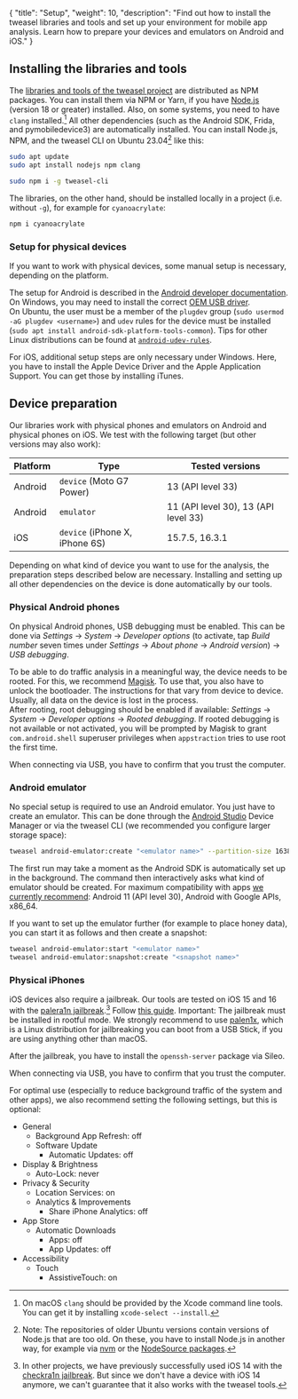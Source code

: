 {
    "title": "Setup",
    "weight": 10,
    "description": "Find out how to install the tweasel libraries and tools and set up your environment for mobile app analysis. Learn how to prepare your devices and emulators on Android and iOS."
}

## Installing the libraries and tools

The [libraries and tools of the tweasel project](/) are distributed as NPM packages. You can install them via NPM or Yarn, if you have [Node.js](https://nodejs.org/) (version 18 or greater) installed. Also, on some systems, you need to have `clang` installed.[^clang-macos] All other dependencies (such as the Android SDK, Frida, and pymobiledevice3) are automatically installed.
You can install Node.js, NPM, and the tweasel CLI on Ubuntu 23.04[^ubuntu-node] like this:

[^clang-macos]: On macOS `clang` should be provided by the Xcode command line tools. You can get it by installing `xcode-select --install`.
[^ubuntu-node]: Note: The repositories of older Ubuntu versions contain versions of Node.js that are too old. On these, you have to install Node.js in another way, for example via [nvm](https://github.com/nvm-sh/nvm) or the [NodeSource packages](https://github.com/nodesource/distributions).

```sh
sudo apt update
sudo apt install nodejs npm clang

sudo npm i -g tweasel-cli
```

The libraries, on the other hand, should be installed locally in a project (i.e. without `-g`), for example for `cyanoacrylate`:

```sh
npm i cyanoacrylate
```

### Setup for physical devices

If you want to work with physical devices, some manual setup is necessary, depending on the platform.

The setup for Android is described in the [Android developer documentation](https://developer.android.com/studio/run/device#setting-up). On Windows, you may need to install the correct [OEM USB driver](https://developer.android.com/studio/run/oem-usb).  
On Ubuntu, the user must be a member of the `plugdev` group (`sudo usermod -aG plugdev <username>`) and `udev` rules for the device must be installed (`sudo apt install android-sdk-platform-tools-common`). Tips for other Linux distributions can be found at [`android-udev-rules`](https://github.com/M0Rf30/android-udev-rules).

For iOS, additional setup steps are only necessary under Windows. Here, you have to install the Apple Device Driver and the Apple Application Support. You can get those by installing iTunes.

## Device preparation

Our libraries work with physical phones and emulators on Android and physical phones on iOS. We test with the following target (but other versions may also work):

| Platform | Type | Tested versions |
| --- | --- | --- |
| Android | `device` (Moto G7 Power) | 13 (API level 33) |
| Android | `emulator` | 11 (API level 30), 13 (API level 33) |
| iOS | `device` (iPhone X, iPhone 6S) | 15.7.5, 16.3.1 |

Depending on what kind of device you want to use for the analysis, the preparation steps described below are necessary. Installing and setting up all other dependencies on the device is done automatically by our tools.

### Physical Android phones

On physical Android phones, USB debugging must be enabled. This can be done via *Settings* -> *System* -> *Developer options* (to activate, tap *Build number* seven times under *Settings* -> *About phone* -> *Android version*) -> *USB debugging*.

To be able to do traffic analysis in a meaningful way, the device needs to be rooted. For this, we recommend [Magisk](https://topjohnwu.github.io/Magisk/). To use that, you also have to unlock the bootloader. The instructions for that vary from device to device. Usually, all data on the device is lost in the process.  
After rooting, root debugging should be enabled if available: *Settings* -> *System* -> *Developer options* -> *Rooted debugging*.
If rooted debugging is not available or not activated, you will be prompted by Magisk to grant `com.android.shell` superuser privileges when `appstraction` tries to use root the first time.

When connecting via USB, you have to confirm that you trust the computer.

### Android emulator

No special setup is required to use an Android emulator. You just have to create an emulator. This can be done through the [Android Studio](https://developer.android.com/studio) Device Manager or via the tweasel CLI (we recommended you configure larger storage space):

```sh
tweasel android-emulator:create "<emulator name>" --partition-size 16384
```

The first run may take a moment as the Android SDK is automatically set up in the background. The command then interactively asks what kind of emulator should be created. For maximum compatibility with apps [we currently recommend](https://github.com/tweaselORG/appstraction/issues/54): Android 11 (API level 30), Android with Google APIs, x86_64.

If you want to set up the emulator further (for example to place honey data), you can start it as follows and then create a snapshot:

```sh
tweasel android-emulator:start "<emulator name>"
tweasel android-emulator:snapshot:create "<snapshot name>" 
```

### Physical iPhones

iOS devices also require a jailbreak. Our tools are tested on iOS 15 and 16 with the [palera1n jailbreak](https://github.com/palera1n/palera1n).[^ios-14] Follow [this guide](https://ios.cfw.guide/installing-palera1n/). Important: The jailbreak must be installed in rootful mode. We strongly recommend to use [palen1x](https://github.com/palera1n/palen1x), which is a Linux distribution for jailbreaking you can boot from a USB Stick, if you are using anything other than macOS.

[^ios-14]: In other projects, we have previously successfully used iOS 14 with the [checkra1n jailbreak](https://checkra.in/). But since we don't have a device with iOS 14 anymore, we can't guarantee that it also works with the tweasel tools.

After the jailbreak, you have to install the `openssh-server` package via Sileo.

When connecting via USB, you have to confirm that you trust the computer.

For optimal use (especially to reduce background traffic of the system and other apps), we also recommend setting the following settings, but this is optional:

* General
    * Background App Refresh: off
    * Software Update
        * Automatic Updates: off
* Display & Brightness
    * Auto-Lock: never
* Privacy & Security
    * Location Services: on
    * Analytics & Improvements
        * Share iPhone Analytics: off
* App Store
    * Automatic Downloads
        * Apps: off
        * App Updates: off
* Accessibility
    * Touch
        * AssistiveTouch: on
